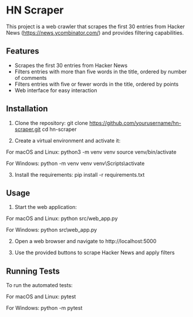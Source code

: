 # HN Scraper

This project is a web crawler that scrapes the first 30 entries from Hacker News (https://news.ycombinator.com/) and provides filtering capabilities.

## Features

- Scrapes the first 30 entries from Hacker News
- Filters entries with more than five words in the title, ordered by number of comments
- Filters entries with five or fewer words in the title, ordered by points
- Web interface for easy interaction

## Installation

1. Clone the repository:
git clone https://github.com/yourusername/hn-scraper.git
cd hn-scraper

2. Create a virtual environment and activate it:

For macOS and Linux:
python3 -m venv venv
source venv/bin/activate

For Windows:
python -m venv venv
venv\Scripts\activate

3. Install the requirements:
pip install -r requirements.txt

## Usage

1. Start the web application:

For macOS and Linux:
python src/web_app.py

For Windows:
python src\web_app.py

2. Open a web browser and navigate to http://localhost:5000

3. Use the provided buttons to scrape Hacker News and apply filters

## Running Tests

To run the automated tests:

For macOS and Linux:
pytest

For Windows:
python -m pytest
